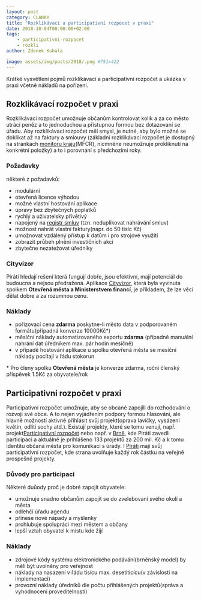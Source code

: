 ```yaml
---
layout: post
category: CLANKY
title: "Rozklikávací a participativní rozpocet v praxi"
date: 2018-10-04T00:00:00+02:00  
tags: 
    - participativní-rozpocet
    - rozkli
author: Zdenek Kubala

image: assets/img/posts/2018/.png #751x422
---
```

Krátké vysvětlení pojmů rozklikávací a participativní rozpočet a ukázka v praxi včetně nákladů na pořízení.


Rozklikávací rozpočet v praxi
-----------------------------
Rozklikávací rozpočet umožnuje občanům kontrolovat kolik a za co město utrácí peněz a to jednoduchou a přístupnou formou
bez dotazovaní se úřadu. Aby rozklikávací rozpočet měl smysl, je nutné, aby bylo možné se doklikat až na faktury a smlouvy
(základní rozklikávací rozpočet je dostupný na strankách [monitoru kraju][1](MFCR), nicmnéne neumožnuje prokliknutí na 
konkrétní položky) a to i porovnání s předchozími roky.

### Požadavky
některé z požadavků:
- modulární
- otevřená licence výhodou
- možné vlastní hostování aplikace
- úpravy bez zbytečných poplatků
- rychlý a uživatelsky přívětivý
- napojený na [registr smluv][2] (tzn. neduplikovat nahrávání smluv)
- možnost nahrát vlastní faktury(napr. do 50 tisíc Kč)
- umožnovat vzdálený přístup k datům i pro strojové využití
- zobrazit průbeh plnění investičních akcí
- zbytečne nezatežovat úředníky

### Cityvizor
Piráti hledají rešení která fungují dobře, jsou efektivní, mají potenciál do budoucna a nejsou předražená. 
Aplikace [Cityvizor][3], která byla vyvinuta spolkem **Otevřená města a Ministerstvem financí**, je příkladem, 
že lze věci dělat dobre a za rozumnou cenu.

### Náklady
- pořizovací cena **zdarma** poskytne-li město data v podporovaném formátu(případná konverze 10000Kč\*) 
- měsíční náklady automatizovaného exportu **zdarma** (případně manuální nahrání dat úředníkem max. pár hodin mesíčně)
- v případě hostování aplikace u spolku otevřená města se mesíční náklady pocítají v řádu stokorun

\* Pro členy spolku **Otevřená města** je konverze zdarma, roční členský příspěvek 1.5Kč za obyvatele/rok 



Participativní rozpočet v praxi
-------------------------------
Participativní rozpočet umožnuje, aby se obcané zapojili do rozhodování o rozvoji své obce. A to nejen vyjádřením podpory 
formou hlasováni, ale hlavně možností aktivně přihlásit svůj projekt(oprava lavičky, vysázení květin, odlití sochy atd.). 
Existují projekty, které se tomu venují, např. projekt[Participativní rozpočet][4] nebo např. v [Brně][5], kde Piráti zavedli 
participaci a aktuálně je prihlášeno 133 projektů za 200 mil. Kč a k tomu identitu občana města pro komunikaci s úrady. 
I [Piráti][6] mají svůj participativní rozpočet, kde strana uvolňuje každý rok částku na veřejně prospešné projekty.


### Důvody pro participaci
Některé duůody proč je dobré zapojit obyvatele:
- umožnuje snadno občanům zapojit se do zvelebovaní svého okolí a města
- odlehčí úřadu agendu
- přinese nové nápady a myšlenky
- prohlubuje spolupráci mezi městem a občany
- lepší vztah obyvatel k místu kde žijí

### Náklady
- zdrojové kódy systému elektronického podávání(brněnský model) by měli být uvolněny pro veřejnost
- náklady na nasazení v řádu tisícu max. desetiticícu(v závislosti na implementaci)
- provozní náklady úředníků dle počtu přihlášených projektů(správa a vyhodnocení proveditelnosti)





[1]: http://monitor.statnipokladna.cz/2018/kraje/
[2]: https://smlouvy.gov.cz
[3]: https://www.otevrenamesta.cz/
[4]: http://www.participativni-rozpocet.cz/
[5]: https://damenavas.brno.cz/galerie-projektu/
[6]: https://forum.pirati.cz/participativni-rozpocet-f687/
